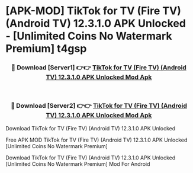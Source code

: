# [APK-MOD] TikTok for TV (Fire TV) (Android TV) 12.3.1.0 APK Unlocked - [Unlimited Coins No Watermark Premium] t4gsp



<div align="center">
<h3>🔴 Download [Server1] 👉👉 <a href="https://momento.my/?title=TikTok_for_TV_(Fire_TV)_(Android_TV)_12.3.1.0_APK_Unlocked">TikTok for TV (Fire TV) (Android TV) 12.3.1.0 APK Unlocked Mod Apk</a></h3><br>

<h3>🔴 Download [Server2] 👉👉 <a href="https://momento.my/?title=TikTok_for_TV_(Fire_TV)_(Android_TV)_12.3.1.0_APK_Unlocked">TikTok for TV (Fire TV) (Android TV) 12.3.1.0 APK Unlocked Mod Apk</a></h3>
</div>



Download TikTok for TV (Fire TV) (Android TV) 12.3.1.0 APK Unlocked 

Free APK MOD TikTok for TV (Fire TV) (Android TV) 12.3.1.0 APK Unlocked [Unlimited Coins No Watermark Premium]

Download TikTok for TV (Fire TV) (Android TV) 12.3.1.0 APK Unlocked [Unlimited Coins No Watermark Premium] Mod For Android
